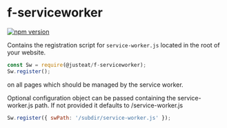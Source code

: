 ﻿# f-serviceworker

[![npm version](https://badge.fury.io/js/%40justeat%2Ff-serviceworker.svg)](https://badge.fury.io/js/%40justeat%2Ff-serviceworker)

Contains the registration script for `service-worker.js` located in the root of your website.

```javascript
const Sw = require(@justeat/f-serviceworker);
Sw.register();
```

 on all pages which should be managed by the service worker.

 Optional configuration object can be passed containing the service-worker.js path. If not provided it defaults to /service-worker.js

 ```javascript
 Sw.register({ swPath: '/subdir/service-worker.js' });
 ```
